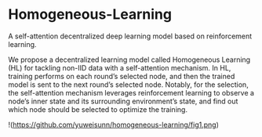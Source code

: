 # Homogeneous-Learning
A self-attention decentralized deep learning model based on reinforcement learning. 

We propose a decentralized learning model called Homogeneous Learning (HL) for tackling non-IID data with a self-attention mechanism. In HL, training performs on each round’s selected node, and then the trained model is sent to the next round’s selected node. Notably, for the selection, the self-attention mechanism leverages reinforcement learning to observe a node’s inner state and its surrounding environment’s state, and find out which node should be selected to optimize the training. 

!(https://github.com/yuweisunn/homogeneous-learning/fig1.png) 
